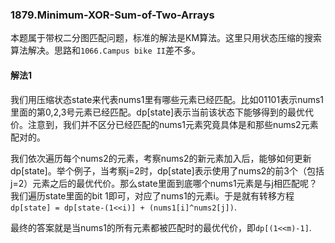 ### 1879.Minimum-XOR-Sum-of-Two-Arrays
本题属于带权二分图匹配问题，标准的解法是KM算法。这里只用状态压缩的搜索算法解决。思路和```1066.Campus bike II```差不多。


#### 解法1
我们用压缩状态state来代表nums1里有哪些元素已经匹配。比如01101表示nums1里面的第0,2,3号元素已经匹配。dp[state]表示当前该状态下能够得到的最优代价。注意到，我们并不区分已经匹配的nums1元素究竟具体是和那些nums2元素配对的。

我们依次遍历每个nums2的元素，考察nums2的新元素加入后，能够如何更新dp[state]。举个例子，当考察j=2时，dp[state]表示使用了nums2的前3个（包括j=2）元素之后的最优代价。那么state里面到底哪个nums1元素是与j相匹配呢？我们遍历state里面的bit 1即可，对应了nums1的元素i。于是就有转移方程```dp[state] = dp[state-(1<<i)] + (nums1[i]^nums2[j])```.

最终的答案就是当nums1的所有元素都被匹配时的最优代价，即```dp[(1<<m)-1]```.
